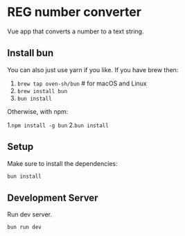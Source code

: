 # REG number converter

Vue app that converts a number to a text string.

## Install bun

You can also just use yarn if you like. If you have brew then:

1. `brew tap oven-sh/bun` # for macOS and Linux
2. `brew install bun`
3. `bun install`

Otherwise, with npm:

1.`npm install -g bun`
2.`bun install`

## Setup

Make sure to install the dependencies:

```bash
bun install
```

## Development Server

Run dev server.

```bash
bun run dev
```
